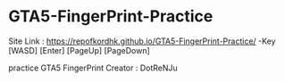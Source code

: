 # GTA5-FingerPrint-Practice
Site Link : https://repofkordhk.github.io/GTA5-FingerPrint-Practice/
 -Key
[WASD]
[Enter]
[PageUp]
[PageDown]

practice GTA5 FingerPrint
Creator : DotReNJu
